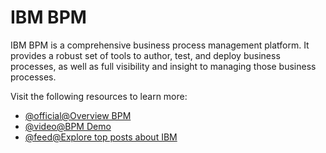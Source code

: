 # IBM BPM

IBM BPM is a comprehensive business process management platform. It provides a robust set of tools to author, test, and deploy business processes, as well as full visibility and insight to managing those business processes.

Visit the following resources to learn more:

- [@official@Overview BPM](https://www.ibm.com/docs/en/bpm/8.5.5?topic=manager-business-process-overview)
- [@video@BPM Demo](https://www.youtube.com/watch?v=6yn4nCWMNLI)
- [@feed@Explore top posts about IBM](https://app.daily.dev/tags/ibm?ref=roadmapsh)
